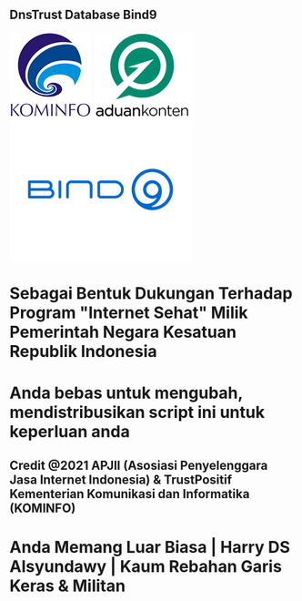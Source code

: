 ## DnsTrust Database Bind9

![Kominfo](/asset/kominfo_.png) ![Aduan Content](/asset/aduan_content.png) ![Bind9](/asset/Bind_9_ISC.png)

# Sebagai Bentuk Dukungan Terhadap Program "Internet Sehat" Milik Pemerintah Negara Kesatuan Republik Indonesia


# Anda bebas untuk mengubah, mendistribusikan script ini untuk keperluan anda

## Credit @2021 APJII (Asosiasi Penyelenggara Jasa Internet Indonesia) & TrustPositif Kementerian Komunikasi dan Informatika (KOMINFO)

# Anda Memang Luar Biasa | Harry DS Alsyundawy | Kaum Rebahan Garis Keras & Militan
